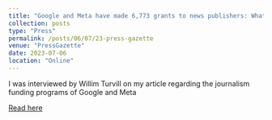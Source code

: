 ```yaml
---
title: "Google and Meta have made 6,773 grants to news publishers: What are they up to?"
collection: posts
type: "Press"
permalink: /posts/06/07/23-press-gazette
venue: "PressGazette"
date: 2023-07-06
location: "Online"
---
```


I was interviewed by Willim Turvill on my article regarding the journalism funding programs of Google and Meta

[Read here](https://pressgazette.co.uk/platforms/google-meta-news-payments/)
